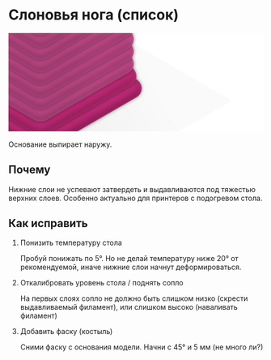 # Слоновья нога (список)

![Слоновья нога](слоновья-нога.assets/слоновья-нога-alpha.png)

Основание выпирает наружу.

## Почему

Нижние слои не успевают затвердеть и выдавливаются под тяжестью верхних слоев.
Особенно актуально для принтеров с подогревом стола.

## Как исправить

1. Понизить температуру стола

    Пробуй понижать по 5°.
    Но не делай температуру ниже 20° от рекомендуемой,
    иначе нижние слои начнут деформироваться.

2. Откалибровать уровень стола / поднять сопло

    На первых слоях сопло не должно быть слишком низко
    (скрести выдавливаемый филамент),
    или слишком высоко (наваливать филамент)

3. Добавить фаску (костыль)

    Сними фаску с основания модели.
    Начни с 45° и 5 мм (не много ли?)
